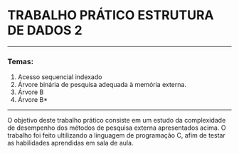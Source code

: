 # TRABALHO PRÁTICO ESTRUTURA DE DADOS 2
---
### Temas:
1. Acesso sequencial indexado
2. Árvore binária de pesquisa adequada à memória externa.
3. Árvore B 
4. Árvore B*
---
O objetivo deste trabalho prático consiste em um estudo da complexidade de desempenho dos métodos de pesquisa externa apresentados acima.
O trabalho foi feito ultilizando a linguagem de programação C, afim de testar as habilidades aprendidas em sala de aula.